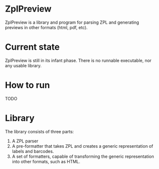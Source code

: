 # ZplPreview

ZplPreview is a library and program for parsing ZPL and generating previews
in other formats (html, pdf, etc).

Current state
=============

ZplPreview is still in its infant phase. There is no runnable executable,
nor any usable library.

How to run
==========

TODO

Library
=======

The library consists of three parts:
1. A ZPL parser
2. A pre-formatter that takes ZPL and creates a generic representation of labels and barcodes.
3. A set of formatters, capable of transforming the generic representation into other formats, such as HTML.
